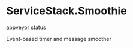 # ServiceStack.Smoothie

[appveyor status](https://ci.appveyor.com/api/projects/status/github/olivier5741/servicestack.smoothie?branch=master&svg=true)

Event-based timer and message smoother
